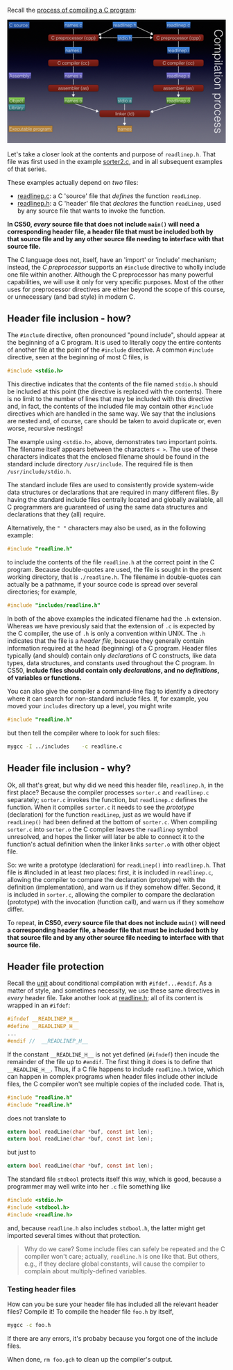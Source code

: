 Recall the [process of compiling a C program](https://github.com/CS50Dartmouth21FS1/home/blob/main/knowledge/units/c-compile.md):

![](media/c-compile/compilation.png)

Let's take a closer look at the contents and purpose of `readlinep.h`.
That file was first used in the example [sorter2.c](https://github.com/CS50Dartmouth21FS1/examples/blob/main/sorter2.c), and in all subsequent examples of that series.

These examples actually depend on *two* files:

* [readlinep.c](https://github.com/CS50Dartmouth21FS1/examples/blob/main/readlinep.c): a C 'source' file that *defines* the function `readLinep`.
* [readlinep.h](https://github.com/CS50Dartmouth21FS1/examples/blob/main/readlinep.h): a C 'header' file that *declares* the function `readLinep`, used by any source file that wants to invoke the function.

**In CS50, *every* source file that does not include `main()` will need a corresponding header file, a header file that must be included both by that source file and by any other source file needing to interface with that source file.**

The C language does not, itself, have an 'import' or 'include' mechanism; instead, the *C preprocessor* supports an `#include` directive to wholly include one file within another.
Although the C preprocessor has many powerful capabilities, we will use it only for very specific purposes.
Most of the other uses for preprocessor directives are either beyond the scope of this course, or unnecessary (and bad style) in modern C.

## Header file inclusion - how?

The `#include` directive, often pronounced "pound include", should appear at the beginning of a C program.
It is used to literally copy the entire contents of another file at the point of the `#include` directive.
A common `#include` directive, seen at the beginning of most C files, is

```c
#include <stdio.h>
```

This directive indicates that the contents of the file named `stdio.h` should be included at this point (the directive is replaced with the contents).
There is no limit to the number of lines that may be included with this directive and, in fact, the contents of the included file may contain other `#include` directives which are handled in the same way.
We say that the inclusions are nested and, of course, care should be taken to avoid duplicate or, even worse, recursive nestings!

The example using `<stdio.h>`, above, demonstrates two important points.
The filename itself appears between the characters `< >`.
The use of these characters indicates that the enclosed filename should be found in the standard include directory `/usr/include`.
The required file is then `/usr/include/stdio.h`.

The standard include files are used to consistently provide system-wide data structures or declarations that are required in many different files.
By having the standard include files centrally located and globally available, all C programmers are guaranteed of using the same data structures and declarations that they (all) require.

Alternatively, the `" "` characters may also be used, as in the following example:

```c
#include "readline.h"
```

to include the contents of the file `readline.h` at the correct point in the C program.
Because double-quotes are used, the file is sought in the present working directory, that is `./readline.h`.
The filename in double-quotes can actually be a pathname, if your source code is spread over several directories; for example,

```c
#include "includes/readline.h"
```

In both of the above examples the indicated filename had the `.h` extension.
Whereas we have previously said that the extension of `.c` is expected by the C compiler, the use of `.h` is only a convention within UNIX.
The `.h` indicates that the file is a *header file*, because they generally contain information required at the head (beginning) of a C program.
Header files typically (and should) contain only *declarations* of C constructs, like data types, data structures, and constants used throughout the C program.
In CS50, **include files should contain only *declarations*, and no *definitions*, of variables or functions.**

You can also give the compiler a command-line flag to identify a directory where it can search for non-standard include files.
If, for example, you moved your `includes` directory up a level, you might write

```c
#include "readline.h"
```
but then tell the compiler where to look for such files:

```bash
mygcc -I ../includes    -c readline.c
```

## Header file inclusion - why?

Ok, all that's great, but why did we need this header file, `readlinep.h`, in the first place?
Because the compiler processes `sorter.c` and `readlinep.c` separately; `sorter.c` invokes the function, but `readlinep.c` defines the function.
When it compiles `sorter.c` it needs to see the *prototype* (declaration) for the function `readLinep`, just as we would have if `readLinep()` had been defined at the bottom of `sorter.c`.
When compiling `sorter.c` into `sorter.o` the C compiler leaves the `readlinep` symbol unresolved, and hopes the linker will later be able to connect it to the function's actual definition when the linker links `sorter.o` with other object file.

So: we write a prototype (declaration) for `readLinep()` into `readlinep.h`.
That file is #included in at least *two* places:
first, it is included in `readlinep.c`, allowing the compiler to compare the declaration (prototype) with the definition (implementation), and warn us if they somehow differ.
Second, it is included in `sorter.c`, allowing the compiler to compare the declaration (prototype) with the invocation (function call), and warn us if they somehow differ.

To repeat,
**in CS50, *every* source file that does not include `main()` will need a corresponding header file, a header file that must be included both by that source file and by any other source file needing to interface with that source file.**

## Header file protection

Recall the [unit](https://github.com/CS50Dartmouth21FS1/home/blob/main/knowledge/units/c-conditional-compilation.md) about conditional compilation with `#ifdef...#endif`.
As a matter of style, and sometimes necessity, we use these same directives in *every* header file.
Take another look at [readline.h](https://github.com/CS50Dartmouth21FS1/examples/blob/main/readline.h); all of its content is wrapped in an `#ifdef`:

```c
#ifndef __READLINEP_H__
#define __READLINEP_H__
...
#endif //  __READLINEP_H__
```


If the constant `__READLINE_H__` is not yet defined (`#ifndef`) then incude the remainder of the file up to `#endif`.
The first thing it does is to define that `__READLINE_H__`.
Thus, if a C file happens to include `readline.h` twice, which can happen in complex programs when header files include other include files, the C compiler won't see multiple copies of the included code.
That is,

```c
#include "readline.h"
#include "readline.h"
```

does not translate to

```c
extern bool readLine(char *buf, const int len);
extern bool readLine(char *buf, const int len);
```

but just to

```c
extern bool readLine(char *buf, const int len);
```

The standard file `stdbool` protects itself this way, which is good, because a programmer may well write into her `.c` file something like

```c
#include <stdio.h>
#include <stdbool.h>
#include <readline.h>
```

and, because `readline.h` also includes `stdbool.h`, the latter might get imported several times without that protection.

> Why do we care?
> Some include files can safely be repeated and the C compiler won't care; actually, `readline.h` is one like that.
> But others, e.g., if they declare global constants, will cause the compiler to complain about multiply-defined variables.


### Testing header files

How can you be sure your header file has included all the relevant header files?
Compile it!
To compile the header file `foo.h` by itself,

```bash
mygcc -c foo.h
```

If there are any errors, it's probaby because you forgot one of the include files.

When done, `rm foo.gch` to clean up the compiler's output.
